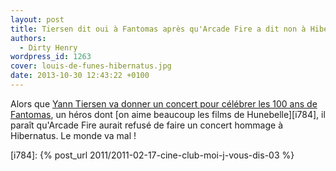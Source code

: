 ```yaml
---
layout: post
title: Tiersen dit oui à Fantomas après qu'Arcade Fire a dit non à Hibernatus
authors:
  - Dirty Henry
wordpress_id: 1263
cover: louis-de-funes-hibernatus.jpg
date: 2013-10-30 12:43:22 +0100
---
```


Alors que [Yann Tiersen va donner un concert pour célébrer les 100 ans de
Fantomas][1], un héros dont [on aime beaucoup les films de Hunebelle][i784], il
paraît qu'Arcade Fire aurait refusé de faire un concert hommage à Hibernatus. Le
monde va mal !

[1]:
  http://www.infoconcert.com/news/yann-tiersen-redonne-vie-a-fantomas-au-theatre-du-chatelet-8900.html

[i784]: {% post_url 2011/2011-02-17-cine-club-moi-j-vous-dis-03 %}

